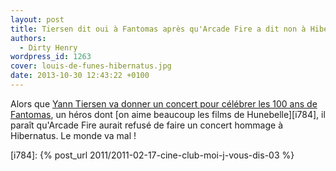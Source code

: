 ```yaml
---
layout: post
title: Tiersen dit oui à Fantomas après qu'Arcade Fire a dit non à Hibernatus
authors:
  - Dirty Henry
wordpress_id: 1263
cover: louis-de-funes-hibernatus.jpg
date: 2013-10-30 12:43:22 +0100
---
```


Alors que [Yann Tiersen va donner un concert pour célébrer les 100 ans de
Fantomas][1], un héros dont [on aime beaucoup les films de Hunebelle][i784], il
paraît qu'Arcade Fire aurait refusé de faire un concert hommage à Hibernatus. Le
monde va mal !

[1]:
  http://www.infoconcert.com/news/yann-tiersen-redonne-vie-a-fantomas-au-theatre-du-chatelet-8900.html

[i784]: {% post_url 2011/2011-02-17-cine-club-moi-j-vous-dis-03 %}

